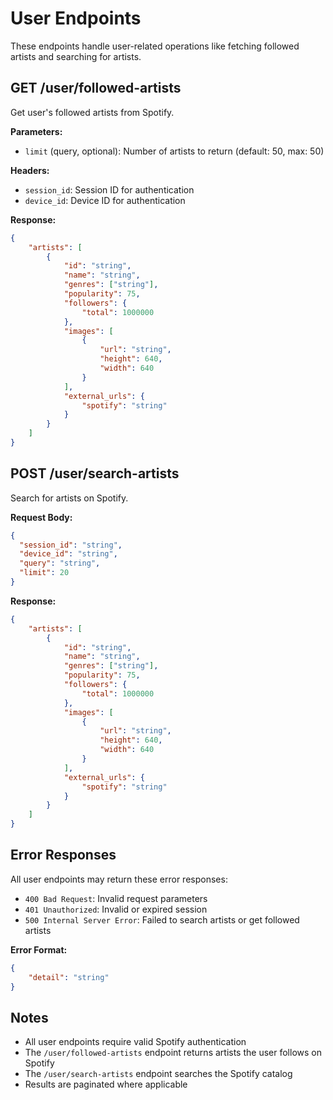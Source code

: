 # User Endpoints

These endpoints handle user-related operations like fetching followed artists and searching for artists.

## GET /user/followed-artists

Get user's followed artists from Spotify.

**Parameters:**
- `limit` (query, optional): Number of artists to return (default: 50, max: 50)

**Headers:**
- `session_id`: Session ID for authentication
- `device_id`: Device ID for authentication

**Response:**
```json
{
    "artists": [
        {
            "id": "string",
            "name": "string",
            "genres": ["string"],
            "popularity": 75,
            "followers": {
                "total": 1000000
            },
            "images": [
                {
                    "url": "string",
                    "height": 640,
                    "width": 640
                }
            ],
            "external_urls": {
                "spotify": "string"
            }
        }
    ]
}
```

## POST /user/search-artists

Search for artists on Spotify.

**Request Body:**
```json
{
  "session_id": "string",
  "device_id": "string",
  "query": "string",
  "limit": 20
}
```

**Response:**
```json
{
    "artists": [
        {
            "id": "string",
            "name": "string",
            "genres": ["string"],
            "popularity": 75,
            "followers": {
                "total": 1000000
            },
            "images": [
                {
                    "url": "string",
                    "height": 640,
                    "width": 640
                }
            ],
            "external_urls": {
                "spotify": "string"
            }
        }
    ]
}
```

## Error Responses

All user endpoints may return these error responses:

- `400 Bad Request`: Invalid request parameters
- `401 Unauthorized`: Invalid or expired session
- `500 Internal Server Error`: Failed to search artists or get followed artists

**Error Format:**
```json
{
    "detail": "string"
}
```

## Notes

- All user endpoints require valid Spotify authentication
- The `/user/followed-artists` endpoint returns artists the user follows on Spotify
- The `/user/search-artists` endpoint searches the Spotify catalog
- Results are paginated where applicable
